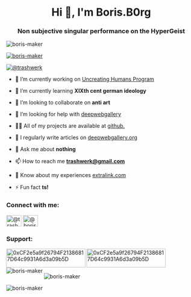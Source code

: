 <h1 align="center">Hi 👋, I'm Boris.B0rg</h1>
<h3 align="center">Non subjective singular performance on the HyperGeist</h3>

<p align="left"> <img src="https://komarev.com/ghpvc/?username=boris-maker&label=Profile%20views&color=0e75b6&style=flat" alt="boris-maker" /> </p>

<p align="left"> <a href="https://github.com/ryo-ma/github-profile-trophy"><img src="https://github-profile-trophy.vercel.app/?username=boris-maker" alt="boris-maker" /></a> </p>

<p align="left"> <a href="https://twitter.com/@trashwerk" target="blank"><img src="https://img.shields.io/twitter/follow/@trashwerk?logo=twitter&style=for-the-badge" alt="@trashwerk" /></a> </p>

- 🔭 I’m currently working on [Uncreating Humans Program](hypergeist.org)

- 🌱 I’m currently learning **XIXth cent german ideology**

- 👯 I’m looking to collaborate on **anti art**

- 🤝 I’m looking for help with [deepwebgallery](deepwebgallery.org)

- 👨‍💻 All of my projects are available at [github.](github.)

- 📝 I regularly write articles on [deepwebgallery.org](deepwebgallery.org)

- 💬 Ask me about **nothing**

- 📫 How to reach me **trashwerk@gmail.com**

- 📄 Know about my experiences [extralink.com](extralink.com)

- ⚡ Fun fact **ts!**

<h3 align="left">Connect with me:</h3>
<p align="left">
<a href="https://twitter.com/@trashwerk" target="blank"><img align="center" src="https://raw.githubusercontent.com/rahuldkjain/github-profile-readme-generator/master/src/images/icons/Social/twitter.svg" alt="@trashwerk" height="30" width="40" /></a>
<a href="https://instagram.com/@boris.aiub" target="blank"><img align="center" src="https://raw.githubusercontent.com/rahuldkjain/github-profile-readme-generator/master/src/images/icons/Social/instagram.svg" alt="@boris.aiub" height="30" width="40" /></a>
</p>

<h3 align="left">Support:</h3>
<p><a href="https://www.buymeacoffee.com/0xCF2e5a9f26794F21386817D64c9931A6d3a09b5D"> <img align="left" src="https://cdn.buymeacoffee.com/buttons/v2/default-yellow.png" height="50" width="210" alt="0xCF2e5a9f26794F21386817D64c9931A6d3a09b5D" /></a><a href="https://ko-fi.com/0xCF2e5a9f26794F21386817D64c9931A6d3a09b5D"> <img align="left" src="https://cdn.ko-fi.com/cdn/kofi3.png?v=3" height="50" width="210" alt="0xCF2e5a9f26794F21386817D64c9931A6d3a09b5D" /></a></p><br><br>

<p><img align="left" src="https://github-readme-stats.vercel.app/api/top-langs?username=boris-maker&show_icons=true&locale=en&layout=compact" alt="boris-maker" /></p>

<p>&nbsp;<img align="center" src="https://github-readme-stats.vercel.app/api?username=boris-maker&show_icons=true&locale=en" alt="boris-maker" /></p>

<p><img align="center" src="https://github-readme-streak-stats.herokuapp.com/?user=boris-maker&" alt="boris-maker" /></p>
